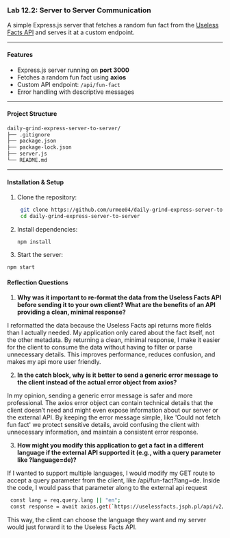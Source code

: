 ### Lab 12.2: Server to Server Communication

A simple Express.js server that fetches a random fun fact from the [Useless Facts API](https://uselessfacts.jsph.pl/) and serves it at a custom endpoint.

---

#### Features
- Express.js server running on **port 3000**
- Fetches a random fun fact using **axios**
- Custom API endpoint: `/api/fun-fact`
- Error handling with descriptive messages

---

#### Project Structure

```bash
daily-grind-express-server-to-server/
├── .gitignore
├── package.json
├── package-lock.json
├── server.js
└── README.md
```
---

#### Installation & Setup

1. Clone the repository:
   ```bash
    git clone https://github.com/urmee04/daily-grind-express-server-to-server.git
    cd daily-grind-express-server-to-server
   ```
2. Install dependencies:
   
   `npm install`
  

3. Start the server:

  `npm start`

#### Reflection Questions

1. **Why was it important to re-format the data from the Useless Facts API before sending it to your own client? What are the benefits of an API providing a clean, minimal response?**

I reformatted the data because the Useless Facts api returns more fields than I actually needed. My application only cared about the fact itself, not the other metadata. By returning a clean, minimal response, I make it easier for the client to consume the data without having to filter or parse unnecessary details. This improves performance, reduces confusion, and makes my api more user friendly.


2. **In the catch block, why is it better to send a generic error message to the client instead of the actual error object from axios?**

In my opinion, sending a generic error message is safer and more professional. The axios error object can contain technical details that the client doesn’t need and might even expose information about our server or the external API. By keeping the error message simple, like 'Could not fetch fun fact' we protect sensitive details, avoid confusing the client with unnecessary information, and maintain a consistent error response.


3. **How might you modify this application to get a fact in a different language if the external API supported it (e.g., with a query parameter like ?language=de)?**

If I wanted to support multiple languages, I would modify my GET route to accept a query parameter from the client, like /api/fun-fact?lang=de. Inside the code, I would pass that parameter along to the external api request

```bash
 const lang = req.query.lang || "en"; 
 const response = await axios.get(`https://uselessfacts.jsph.pl/api/v2/facts/random?language=${lang}`);
``` 
This way, the client can choose the language they want and my server would just forward it to the Useless Facts API.

